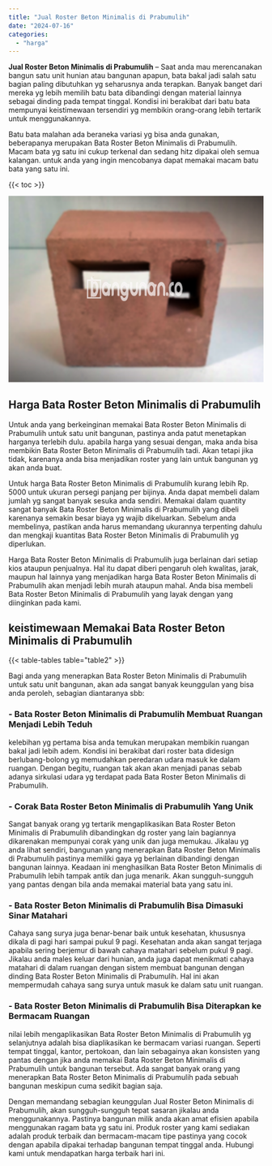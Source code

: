 ```yaml
---
title: "Jual Roster Beton Minimalis di Prabumulih"
date: "2024-07-16"
categories: 
  - "harga"
---
```


**Jual Roster Beton Minimalis di Prabumulih** – Saat anda mau merencanakan bangun satu unit hunian atau bangunan apapun, bata bakal jadi salah satu bagian paling dibutuhkan yg seharusnya anda terapkan. Banyak banget dari mereka yg lebih memilih batu bata dibandingi dengan material lainnya sebagai dinding pada tempat tinggal. Kondisi ini berakibat dari batu bata mempunyai keistimewaan tersendiri yg membikin orang-orang lebih tertarik untuk menggunakannya.

Batu bata malahan ada beraneka variasi yg bisa anda gunakan, beberapanya merupakan Bata Roster Beton Minimalis di Prabumulih. Macam bata yg satu ini cukup terkenal dan sedang hitz dipakai oleh semua kalangan. untuk anda yang ingin mencobanya dapat memakai macam batu bata yang satu ini.

{{< toc >}}

![Jual Roster Beton Minimalis di Prabumulih](/images/bata-roster-minimalis-32.png)

## Harga Bata Roster Beton Minimalis di Prabumulih

Untuk anda yang berkeinginan memakai Bata Roster Beton Minimalis di Prabumulih untuk satu unit bangunan, pastinya anda patut menetapkan harganya terlebih dulu. apabila harga yang sesuai dengan, maka anda bisa membikin Bata Roster Beton Minimalis di Prabumulih tadi. Akan tetapi jika tidak, karenanya anda bisa menjadikan roster yang lain untuk bangunan yg akan anda buat.

Untuk harga Bata Roster Beton Minimalis di Prabumulih kurang lebih Rp. 5000 untuk ukuran persegi panjang per bijinya. Anda dapat membeli dalam jumlah yg sangat banyak sesuka anda sendiri. Memakai dalam quantity sangat banyak Bata Roster Beton Minimalis di Prabumulih yang dibeli karenanya semakin besar biaya yg wajib dikeluarkan. Sebelum anda membelinya, pastikan anda harus memandang ukurannya terpenting dahulu dan mengkaji kuantitas Bata Roster Beton Minimalis di Prabumulih yg diperlukan.

Harga Bata Roster Beton Minimalis di Prabumulih juga berlainan dari setiap kios ataupun penjualnya. Hal itu dapat diberi pengaruh oleh kwalitas, jarak, maupun hal lainnya yang menjadikan harga Bata Roster Beton Minimalis di Prabumulih akan menjadi lebih murah ataupun mahal. Anda bisa membeli Bata Roster Beton Minimalis di Prabumulih yang layak dengan yang diinginkan pada kami.

## keistimewaan Memakai Bata Roster Beton Minimalis di Prabumulih

{{< table-tables table="table2" >}}

Bagi anda yang menerapkan Bata Roster Beton Minimalis di Prabumulih untuk satu unit bangunan, akan ada sangat banyak keunggulan yang bisa anda peroleh, sebagian diantaranya sbb:

### \- Bata Roster Beton Minimalis di Prabumulih Membuat Ruangan Menjadi Lebih Teduh

kelebihan yg pertama bisa anda temukan merupakan membikin ruangan bakal jadi lebih adem. Kondisi ini berakibat dari roster bata didesign berlubang-bolong yg memudahkan peredaran udara masuk ke dalam ruangan. Dengan begitu, ruangan tak akan akan menjadi panas sebab adanya sirkulasi udara yg terdapat pada Bata Roster Beton Minimalis di Prabumulih.

### \- Corak Bata Roster Beton Minimalis di Prabumulih Yang Unik

Sangat banyak orang yg tertarik mengaplikasikan Bata Roster Beton Minimalis di Prabumulih dibandingkan dg roster yang lain bagiannya dikarenakan mempunyai corak yang unik dan juga memukau. Jikalau yg anda lihat sendiri, bangunan yang menerapkan Bata Roster Beton Minimalis di Prabumulih pastinya memiliki gaya yg berlainan dibandingi dengan bangunan lainnya. Keadaan ini menghasilkan Bata Roster Beton Minimalis di Prabumulih lebih tampak antik dan juga menarik. Akan sungguh-sungguh yang pantas dengan bila anda memakai material bata yang satu ini.

### \- Bata Roster Beton Minimalis di Prabumulih Bisa Dimasuki Sinar Matahari

Cahaya sang surya juga benar-benar baik untuk kesehatan, khususnya dikala di pagi hari sampai pukul 9 pagi. Kesehatan anda akan sangat terjaga apabila sering berjemur di bawah cahaya matahari sebelum pukul 9 pagi. Jikalau anda males keluar dari hunian, anda juga dapat menikmati cahaya matahari di dalam ruangan dengan sistem membuat bangunan dengan dinding Bata Roster Beton Minimalis di Prabumulih. Hal ini akan mempermudah cahaya sang surya untuk masuk ke dalam satu unit ruangan.

### \- Bata Roster Beton Minimalis di Prabumulih Bisa Diterapkan ke Bermacam Ruangan

nilai lebih mengaplikasikan Bata Roster Beton Minimalis di Prabumulih yg selanjutnya adalah bisa diaplikasikan ke bermacam variasi ruangan. Seperti tempat tinggal, kantor, pertokoan, dan lain sebagainya akan konsisten yang pantas dengan jika anda memakai Bata Roster Beton Minimalis di Prabumulih untuk bangunan tersebut. Ada sangat banyak orang yang menerapkan Bata Roster Beton Minimalis di Prabumulih pada sebuah bangunan meskipun cuma sedikit bagian saja.

Dengan memandang sebagian keunggulan Jual Roster Beton Minimalis di Prabumulih, akan sungguh-sungguh tepat sasaran jikalau anda menggunakannya. Pastinya bangunan milik anda akan amat efisien apabila menggunakan ragam bata yg satu ini. Produk roster yang kami sediakan adalah produk terbaik dan bermacam-macam tipe pastinya yang cocok dengan apabila dipakai terhadap bangunan tempat tinggal anda. Hubungi kami untuk mendapatkan harga terbaik hari ini.
